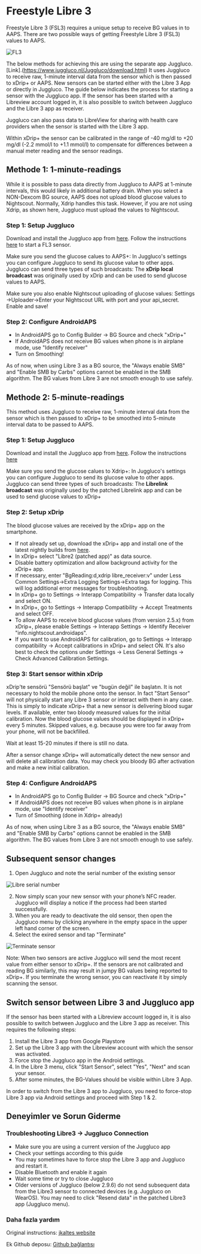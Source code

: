 # **Freestyle Libre 3**

Freestyle Libre 3 (FSL3) requires a unique setup to receive BG values in to AAPS. There are two possible ways of getting Freestyle Libre 3 (FSL3) values to AAPS.

![FL3](https://github.com/blaqone/AndroidAPSdocs/assets/37814299/d912c1d3-06d2-4b58-ad7c-025ca1980fae)


The below methods for achieving this are using the separate app Juggluco. [Link].(https://www.juggluco.nl/Juggluco/download.html) It uses Juggluco to receive raw, 1-minute interval data from the sensor which is then passed to xDrip+ or AAPS. New sensors can be started either with the Libre 3 App or directly in Juggluco. The guide below indicates the process for starting a sensor with the Juggluco app. If the sensor has been started with a Libreview account logged in, it is also possible to switch between Juggluco and the Libre 3 app as receiver.

Juggluco can also pass data to LibreView for sharing with health care providers when the sensor is started with the Libre 3 app.

Within xDrip+ the sensor can be calibrated in the range of -40 mg/dl to +20 mg/dl (-2.2 mmol/l to +1.1 mmol/l) to compensate for differences between a manual meter reading and the sensor readings.

## Methode 1: 1-minute-readings
While it is possible to pass data directly from Juggluco to AAPS at 1-minute intervals, this would likely in additional battery drain. When you select a NON-Dexcom BG source, AAPS does not upload blood glucose values to Nightscout. Normally, Xdrip handles this task. However, if you are not using Xdrip, as shown here, Juggluco must upload the values to Nightscout.

### Step 1: Setup Juggluco
Download and install the Juggluco app from [here](https://www.juggluco.nl/Juggluco/download.html). Follow the instructions [here](https://www.juggluco.nl/Juggluco/libre3/) to start a FL3 sensor.

Make sure you send the glucose calues to AAPS+: In Juggluco's settings you can configure Juggluco to send its glucose value to other apps. Juggluco can send three types of such broadcasts: The **xDrip local broadcast** was originally used by xDrip and can be used to send glucose values to AAPS.

Make sure you also enable Nightscout uploading of glucose values: Settings ->Uploader->Enter your Nightscout URL with port and your api_secret. Enable and save!

### Step 2: Configure AndroidAPS

- In AndroidAPS go to Config Builder -> BG Source and check "xDrip+"
- If AndroidAPS does not receive BG values when phone is in airplane mode, use "Identify receiver"
- Turn on Smoothing!

As of now, when using Libre 3 as a BG source, the "Always enable SMB" and "Enable SMB by Carbs" options cannot be enabled in the SMB algorithm. The BG values from Libre 3 are not smooth enough to use safely.


## Methode 2: 5-minute-readings
This method uses Juggluco to receive raw, 1-minute interval data from the sensor which is then passed to xDrip+ to be smoothed into 5-minute interval data to be passed to AAPS.

### Step 1: Setup Juggluco
Download and install the Juggluco app from [here](https://www.juggluco.nl/Juggluco/download.html). Follow the instructions [here](https://www.juggluco.nl/Juggluco/libre3/)

Make sure you send the glucose calues to Xdrip+: In Juggluco's settings you can configure Juggluco to send its glucose value to other apps. Juggluco can send three types of such broadcasts: The **Librelink broadcast** was originally used by the patched Librelink app and can be used to send glucose values to xDrip+

### Step 2: Setup xDrip

The blood glucose values are received by the xDrip+ app on the smartphone.

- If not already set up, download the xDrip+ app and install one of the latest nightly builds from [here](https://github.com/NightscoutFoundation/xDrip/releases).
- In xDrip+ select "Libre2 (patched app)" as data source.
- Disable battery optimization and allow background activity for the xDrip+ app.
- If necessary, enter "BgReading:d,xdrip libre_receiver:v" under Less Common Settings->Extra Logging Settings->Extra tags for logging. This will log additional error messages for troubleshooting.
- In xDrip+ go to Settings -> Interapp Compatibility -> Transfer data locally and select ON.
- In xDrip+, go to Settings -> Interapp Compatibility -> Accept Treatments and select OFF.
- To allow AAPS to receive blood glucose values (from version 2.5.x) from xDrip+, please enable Settings -> Interapp Settings -> Identify Receiver "info.nightscout.androidaps".
- If you want to use AndroidAPS for calibration, go to Settings -> Interapp compatibility -> Accept calibrations in xDrip+ and select ON. It's also best to check the options under Settings -> Less General Settings -> Check Advanced Calibration Settings.

### Step 3: Start sensor within xDrip

xDrip'te sensörü "Sensörü başlat" ve "bugün değil" ile başlatın. It is not necessary to hold the mobile phone onto the sensor. In fact "Start Sensor" will not physically start any Libre 3 sensor or interact with them in any case. This is simply to indicate xDrip+ that a new sensor is delivering blood sugar levels. If available, enter two bloody measured values for the initial calibration. Now the blood glucose values should be displayed in xDrip+ every 5 minutes. Skipped values, e.g. because you were too far away from your phone, will not be backfilled.

Wait at least 15-20 minutes if there is still no data.

After a sensor change xDrip+ will automatically detect the new sensor and will delete all calibration data. You may check you bloody BG after activation and make a new initial calibration.

### Step 4: Configure AndroidAPS

- In AndroidAPS go to Config Builder -> BG Source and check "xDrip+"
- If AndroidAPS does not receive BG values when phone is in airplane mode, use "Identify receiver"
- Turn of Smoothing (done in Xdrip+ already)

As of now, when using Libre 3 as a BG source, the "Always enable SMB" and "Enable SMB by Carbs" options cannot be enabled in the SMB algorithm. The BG values from Libre 3 are not smooth enough to use safely.



## Subsequent sensor changes

1. Open Juggluco and note the serial number of the existing sensor

![Libre serial number](../images/libre3/step\_13.jpg)

2. Now simply scan your new sensor with your phone’s NFC reader. Juggluco will display a notice if the process had been started successfully.
3. When you are ready to deactivate the old sensor, then open the Juggluco menu by clicking anywhere in the empty space in the upper left hand corner of the screen.
4. Select the exired sensor and tap "Terminate"

![Terminate sensor](../images/libre3/step\_14.jpg)

Note: When two sensors are active Juggluco will send the most recent value from either sensor to xDrip+. If the sensors are not calibrated and reading BG similarly, this may result in jumpy BG values being reported to xDrip+. If you terminate the wrong sensor, you can reactivate it by simply scanning the sensor.

## Switch sensor between Libre 3 and Juggluco app

If the sensor has been started with a Libreview account logged in, it is also possible to switch between Juggluco and the Libre 3 app as receiver. This requires the following steps:

1. Install the Libre 3 app from Google Playstore
2. Set up the Libre 3 app with the Libreview account with which the sensor was activated.
3. Force stop the Juggluco app in the Android settings.
4. In the Libre 3 menu, click "Start Sensor", select "Yes", "Next" and scan your sensor.
5. After some minutes, the BG-Values should be visible within Libre 3 App.

In order to switch from the Libre 3 app to Juggluco, you need to force-stop Libre 3 app via Android settings and proceed with Step 1 & 2.

## Deneyimler ve Sorun Giderme

### Troubleshooting Libre3 -> Juggluco Connection

- Make sure you are using a current version of the Juggluco app
- Check your settings according to this guide
- You may sometimes have to force stop the Libre 3 app and Juggluco and restart it.
- Disable Bluetooth and enable it again
- Wait some time or try to close Juggluco
- Older versions of Juggluco (below 2.9.6) do not send subsequent data from the Libre3 sensor to connected devices (e.g. Juggluco on WearOS). You may need to click "Resend data" in the patched Libre3 app (Juggluco menu).

### Daha fazla yardım

Original instructions: [jkaltes website](https://www.juggluco.nl/Juggluco/libre3/)

Ek Github deposu: [Github bağlantısı](https://github.com/maheini/FreeStyle-Libre-3-patch)
